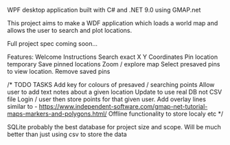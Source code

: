 WPF desktop application built with C# and .NET 9.0 using GMAP.net 

This project aims to make a WDF application which loads a world map and allows the user to search and plot locations. 


Full project spec coming soon...

Features:
Welcome Instructions 
Search exact X Y Coordinates 
Pin location temporary 
Save pinned locations 
Zoom / explore map 
Select presaved pins to view location. 
Remove saved pins



/* 
TODO TASKS 
Add key for colours of presaved / searching points 
Allow user to add text notes about a given location 
Update to use real DB not CSV file 
Login / user then store points for that given user. 
Add overlay lines similar to - https://www.independent-software.com/gmap-net-tutorial-maps-markers-and-polygons.html/
Offline functionality to store localy etc 
*/


SQLite probably the best database for project size and scope. Will be much better than just using csv to store the data  
